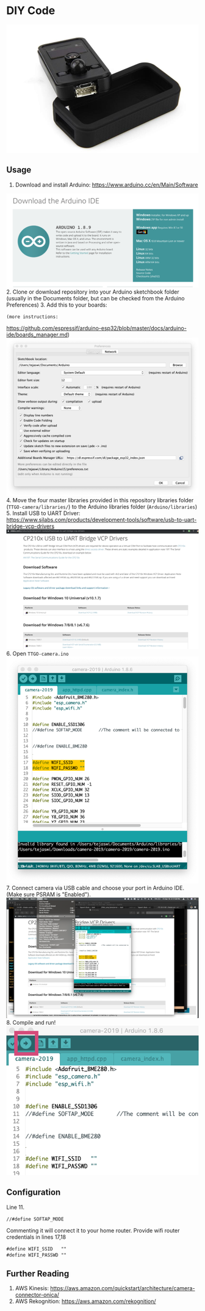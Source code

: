 # DIY Code
<img src='res/images/header.jpg'>

## Usage

1. Download and install Arduino:
  <https://www.arduino.cc/en/Main/Software>
<img src='res/images/arduino.png'>
2. Clone or download repository into your Arduino sketchbook folder (usually in the Documents folder, but can be checked from the Arduino Preferences)
3. Add this to your boards:
   <https://dl.espressif.com/dl/package_esp32_index.json>

    (more instructions:
<https://github.com/espressif/arduino-esp32/blob/master/docs/arduino-ide/boards_manager.md>)
<img src='res/images/aPref.png'>
4. Move the four master libraries provided in this repository libraries folder (`TTGO-camera/libraries/`) to the Arduino libraries folder (`Arduino/libraries`)
5. Install USB to UART Driver:
   <https://www.silabs.com/products/development-tools/software/usb-to-uart-bridge-vcp-drivers>
<img src='res/images/driver.png'>
6. Open `TTGO-camera.ino`
<img src='res/images/ide.png'>
7. Connect camera via USB cable and choose your port in Arduino IDE.
   (Make sure PSRAM is "Enabled").
<img src='res/images/port.png'>
8. Compile and run!
<img src='res/images/run.png'>

## Configuration
Line 11.

```
//#define SOFTAP_MODE 
```

Commenting it will connect it to your home router.
Provide wifi router credentials in lines 17,18

```
#define WIFI_SSID   ""
#define WIFI_PASSWD ""
```

## Further Reading
1. AWS Kinesis: https://aws.amazon.com/quickstart/architecture/camera-connector-onica/
2. AWS Rekognition: https://aws.amazon.com/rekognition/
